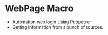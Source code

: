 # WebPage Macro 
- Automation web login Using Puppeteer
- Getting information from a bunch of sources.